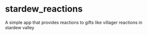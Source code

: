 # stardew_reactions
A simple app that provides reactions to gifts like villager reactions in stardew valley
